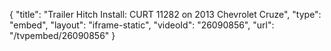 {
    "title": "Trailer Hitch Install: CURT 11282 on 2013 Chevrolet Cruze",
    "type": "embed",
    "layout": "iframe-static",
    "videoId": "26090856",
    "url": "\/tvpembed\/26090856"
}